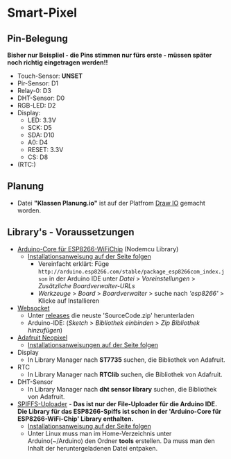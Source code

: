 # Smart-Pixel

## Pin-Belegung
**Bisher nur Beispliel - die Pins stimmen nur fürs erste - müssen später noch richtig eingetragen werden!!**
- Touch-Sensor: **UNSET**
- Pir-Sensor: D1
- Relay-0: D3
- DHT-Sensor: D0
- RGB-LED: D2
- Display:
	* LED: 3.3V
	* SCK: D5
	* SDA: D10
	* A0:  D4
	* RESET: 3.3V
	* CS: D8
- (RTC:)


## Planung
- Datei **"Klassen Planung.io"** ist auf der Platfrom [Draw IO](https://app.diagrams.net/) gemacht worden.

## Library's - Voraussetzungen
- [Arduino-Core für ESP8266-WiFiChip](https://github.com/esp8266/Arduino) (Nodemcu Library)
	* [Installationsanweisung auf der Seite folgen](https://github.com/esp8266/Arduino#installing-with-boards-manager)
		* Vereinfacht erklärt: Füge `http://arduino.esp8266.com/stable/package_esp8266com_index.json` in der Arduino IDE unter *Datei* > *Voreinstellungen* > *Zusätzliche Boardverwalter-URLs*
		* *Werkzeuge* > *Board* > *Boardverwalter* > suche nach *'esp8266'* > Klicke auf Installieren
- [Websocket](https://github.com/Links2004/arduinoWebSockets)
	* Unter [releases](https://github.com/Links2004/arduinoWebSockets/releases) die neuste 'SourceCode.zip' herunterladen
	* Arduino-IDE: (*Sketch* > *Bibliothek einbinden* > *Zip Bibliothek hinzufügen*)
- [Adafruit Neopixel](https://github.com/adafruit/Adafruit_NeoPixel) 
	* [Installationsanweisungen auf der Seite folgen](https://github.com/adafruit/Adafruit_NeoPixel#installation)
- Display
	* In Library Manager nach **ST7735** suchen, die Bibliothek von Adafruit.
- RTC
	* In Library Manager nach **RTClib** suchen, die Bibliothek von Adafruit.
- DHT-Sensor
	* In Library Manager nach **dht sensor library** suchen, die Bibliothek von Adafruit.
- [SPIFFS-Uploader](https://github.com/esp8266/Arduino#installing-with-boards-manager) - **Das ist nur der File-Uploader für die Arduino IDE. Die Library für das ESP8266-Spiffs ist schon in der 'Arduino-Core für ESP8266-WiFi-Chip' Library enthalten.**
	* [Installationsanweisung auf der Seite folgen](https://github.com/esp8266/arduino-esp8266fs-plugin#installation)
	* Unter Linux muss man im Home-Verzeichnis unter Arduino(~/Arduino) den Ordner **tools** erstellen. Da muss man den Inhalt der heruntergeladenen Datei entpaken.

